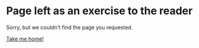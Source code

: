 # Page left as an exercise to the reader

Sorry, but we couldn't find the page you requested.

[Take me home!](./)
